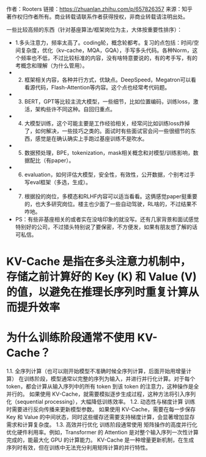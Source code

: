作者：Rooters
链接：https://zhuanlan.zhihu.com/p/657826357
来源：知乎
著作权归作者所有。商业转载请联系作者获得授权，非商业转载请注明出处。

一些比较高频的东西（针对基座算法/框架岗位为主，大体按重要性排序）：
* 1.多头注意力，频率太高了。coding轮，概念轮都考。复习的点包括：时间/空间复杂度，优化（kv-cache，MQA，GQA），手写多头代码。各种Norm，这个频率也不低，不过比较标准的内容，没有啥特意要说的，有的考手写，有的考概念和理解（为什么管用）。
* 2. 框架相关内容，各种并行方式，优缺点。DeepSpeed，Megatron可以看看源代码，Flash-Attention等内容。这个点也经常考代码题。
*  3.  BERT，GPT等比较主流大模型，一些细节，比如位置编码，训练loss，激活，架构些许不同这种。自回归重点。
*  4.  大模型训练，这个可能主要是工作经验相关，经常问比如训练loss炸掉了，如何解决，一些技巧之类的。面试时有些面试官会问一些很细节的东西，感觉是在确认确实上手跑过基座训练不是吹水。
*  5.  数据预处理，BPE，tokenization，mask相关概念和对模型/训练影响，数据配比（有paper）。
*  6.  evaluation，如何评估大模型，安全性，有效性，公开数据，个别考过手写eval框架（多选，生成）。
*  7. 根据投的岗位，多模态和RLHF内容可以适当看看。这俩感觉paper挺重要的，也大多研究岗位。楼主也少面了一些自动驾驶，RL啥的，不过结果不咋地。
*  PS：有些非基座相关的或者实在没啥印象的就没写。还有几家背景和面试感觉特别好的公司，不过猎头特别说了要保密，不方便发，如果有朋友想了解的话可私信。


# KV-Cache 是指在多头注意力机制中，存储之前计算好的 Key (K) 和 Value (V) 的值，以避免在推理长序列时重复计算从而提升效率


# 为什么训练阶段通常不使用 KV-Cache？
1.1. 全序列计算（也可以刚开始模型不准确时候全序列计算，后面开始用增量计算）
在训练阶段，模型通常以完整的序列为输入，并进行并行化计算。对于每个 token，都会计算从输入序列中的所有 token 到该 token 的注意力，这种操作是全并行的。
如果使用 KV-Cache，就需要模拟逐步生成过程，这种方法将引入序列化（sequential processing），大幅降低训练效率。
1.2. 动态性与梯度计算
训练时需要进行反向传播来更新模型参数。
如果使用 KV-Cache，需要在每一步保存 Key 和 Value 的中间状态，同时这些缓存还需要支持梯度计算，会显著增加显存需求和计算复杂度。
1.3. 高效并行优化
训练阶段通常使用 矩阵操作的高度并行化 优化硬件利用率。例如，Transformer 的 Attention 是对整个输入序列一次性计算完成的，能最大化 GPU 的计算能力。
KV-Cache 是一种增量更新机制，在生成序列时有效，但在训练中无法充分利用矩阵计算的并行特性。

# 
